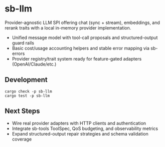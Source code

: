 # sb-llm

Provider-agnostic LLM SPI offering chat (sync + stream), embeddings, and rerank traits with a local in-memory provider implementation.

- Unified message model with tool-call proposals and structured-output guard rails
- Basic cost/usage accounting helpers and stable error mapping via sb-errors
- Provider registry/trait system ready for feature-gated adapters (OpenAI/Claude/etc.)

## Development

    cargo check -p sb-llm
    cargo test -p sb-llm

## Next Steps

- Wire real provider adapters with HTTP clients and authentication
- Integrate sb-tools ToolSpec, QoS budgeting, and observability metrics
- Expand structured-output repair strategies and schema validation coverage
